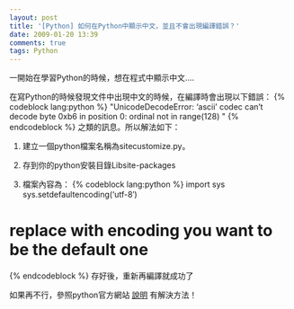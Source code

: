 ```yaml
---
layout: post
title: '[Python] 如何在Python中顯示中文，並且不會出現編譯錯誤？'
date: 2009-01-20 13:39
comments: true
tags: Python
---
```


一開始在學習Python的時候，想在程式中顯示中文....
<!--more-->
在寫Python的時候發現文件中出現中文的時候，在編譯時會出現以下錯誤：
{% codeblock lang:python %}
"UnicodeDecodeError: ‘ascii’ codec can’t decode byte 0xb6 in position 0: ordinal not in range(128) "
{% endcodeblock %}
之類的訊息。所以解法如下：

1. 建立一個python檔案名稱為sitecustomize.py。

2. 存到你的python安裝目錄Libsite-packages

3. 檔案內容為：
{% codeblock lang:python %}
import sys sys.setdefaultencoding(‘utf-8′)
# replace with encoding you want to be the default one
{% endcodeblock %}
存好後，重新再編譯就成功了

如果再不行，參照python官方網站 [說明](http://www.python.org/dev/peps/pep-0263/) 有解決方法！